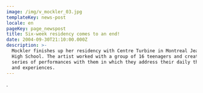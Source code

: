 ```yaml
---
image: /img/v_mockler_03.jpg
templateKey: news-post
locale: en
pageKey: page_newspost
title: Six-week residency comes to an end!
date: 2004-09-30T21:10:00.000Z
description: >-
  Mockler finishes up her residency with Centre Turbine in Montreal Jeanne-Mance
  High School. The artist worked with a group of 16 teenagers and created a
  series of performances with them in which they address their daily thoughts
  and experiences.
---
```

.
